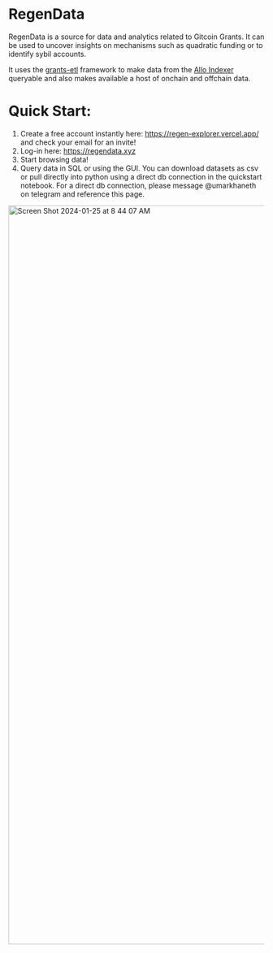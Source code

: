 # RegenData
RegenData is a source for data and analytics related to Gitcoin Grants. It can be used to uncover insights on mechanisms such as quadratic funding or to identify sybil accounts. 

It uses the [grants-etl](https://github.com/supermodularxyz/grants-etl/) framework to make data from the [Allo Indexer](https://github.com/gitcoinco/grants-stack-indexer) queryable and also makes available a host of onchain and offchain data. 

# Quick Start:
1. Create a free account instantly here: https://regen-explorer.vercel.app/ and check your email for an invite!
2. Log-in here: https://regendata.xyz
3. Start browsing data!
4. Query data in SQL or using the GUI. You can download datasets as csv or pull directly into python using a direct db connection in the quickstart notebook. For a direct db connection, please message @umarkhaneth on telegram and reference this page. 

<img width="1455" alt="Screen Shot 2024-01-25 at 8 44 07 AM" src="https://github.com/ufkhan97/regendata/assets/43886242/c8dfb311-eb45-412f-908b-b4133b260079">
